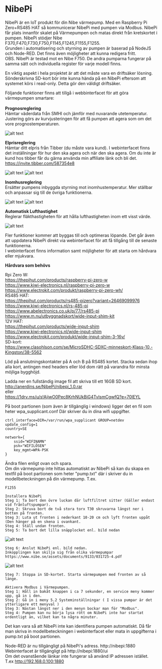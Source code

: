 # NibePi

NibePi är en IoT produkt för din Nibe värmepump.
Med en Raspberry Pi Zero+RS485 HAT så kommunicerar NibePi med pumpen via Modbus. NibePi får plats innanför skalet på Värmepumpen och matas direkt från kretskortet i pumpen. NibePi stödjer Nibe F370,F470,F730,F750,F1145,F1245,F1155,F1255.<br>
Grunden i automatisering och styrning av pumpen är baserad på NodeJS och Node-RED. Det finns även möjligheter att kunna redigera fritt.<br>
OBS. NibePi är testad mot en Nibe F750. De andra pumparna fungerar på samma sätt och individuella register för varje modell finns.

En viktig aspekt i hela projektet är att det måste vara en driftsäker lösning. Sönderskrivna SD-kort bör inte kunna hända på en NibePi eftersom att systemet körs i read-only. Detta gör den väldigt driftsäker.<br>

Följande funktioner finns att tillgå i webbinterfacet för att göra värmepumpen smartare:<br><br>
<b>Prognosreglering</b><br>
Hämtar väderdata från SMHI och jämför med nuvarande utetemperatur. Justering görs av kurvjusteringen för att få pumpen att agera som om det vore prognostemperaturen.<br>

![alt text](https://raw.githubusercontent.com/bebben88/NibePi/master/pics/smhi.jpg)

<b>Elprisreglering</b><br>
Hämtar ditt elpris från Tibber (du måste vara kund). I webinterfacet finns det inställningar för hur den ska agera och när den ska agera. Om du inte är kund hos tibber får du gärna använda min affiliate länk och bli det. <a href="https://invite.tibber.com/587354e8">https://invite.tibber.com/587354e8</a><br>

![alt text](https://github.com/bebben88/NibePi/blob/master/pics/tibber1.jpg)
![alt text](https://github.com/bebben88/NibePi/blob/master/pics/tibber2.jpg)

<b>Inomhusreglering</b><br>
Ersätter pumpens inbyggda styrning mot inomhustemperatur. Mer ställbar och anpassar sig till de övriga funktionerna.<br>

![alt text](https://github.com/bebben88/NibePi/blob/master/pics/indoor1.jpg)
![alt text](https://github.com/bebben88/NibePi/blob/master/pics/indoor2.jpg)

<b>Automatisk Lufthastighet</b><br>
Reglerar fläkthastigheten för att hålla lufthastigheten inom ett visst värde.<br>

![alt text](https://github.com/bebben88/NibePi/blob/master/pics/airflow.jpg)

Fler funktioner kommer att byggas till och optimeras löpande. Det går även att uppdatera NibePi direkt via webinterfacet för att få tillgång till de senaste funktionerna.<br>
I webinterfacet finns information samt möjligheter för att starta om hårdvara eller mjukvara.

<b>Hårdvara som behövs</b>

Rpi Zero W:<br>
https://thepihut.com/products/raspberry-pi-zero-w<br>
https://www.kiwi-electronics.nl/raspberry-pi-zero-w<br>
https://www.electrokit.com/produkt/raspberry-pi-zero-wh/<br>
RS485 HAT:<br>
https://thepihut.com/products/rs485-pizero?variant=26469099976<br>
https://www.kiwi-electronics.nl/rs-485-pi<br>
https://www.abelectronics.co.uk/p/77/rs485-pi<br>
https://www.m.nu/utbyggnadskort/wide-input-shim-kit<br>
12V HAT:<br>
https://thepihut.com/products/wide-input-shim<br>
https://www.kiwi-electronics.nl/wide-input-shim<br>
https://www.electrokit.com/produkt/wide-input-shim-3-16v/<br>
SD-kort:<br>
https://www.clasohlson.com/se/MicroSDHC-SDXC-minneskort-Klass-10,-Kingston/38-5562<br>

Löd på anslutningskontakter på A och B på RS485 kortet. Stacka sedan ihop alla kort, antingen med headers eller löd dom rätt på varandra för minsta möjliga bygghöjd.<br>

Ladda ner en fullständig image fil att skriva till ett 16GB SD kort.<br>
http://anerdins.se/NibePi/nibepi_1.0.rar<br>
eller<br>
https://1drv.ms/u/s!AijwO0Pec8KrhNUkBiG4TvlsmCgwfQ?e=70lEYL<br>

På boot partionen (som även är tillgänglig i windows) ligger det en fil som heter wpa_supplicant.conf Där skriver du in dina wifi uppgifter.
```
ctrl_interface=DIR=/var/run/wpa_supplicant GROUP=netdev
update_config=1
country=SE

network={
	ssid="WIFINAMN"
	psk="WIFILÖSEN"
	key_mgmt=WPA-PSK
}
```
Ändra filen enligt ovan och spara.<br>
Om din värmepump inte hittas automatiskt av NibePi så kan du skapa en textfil på boot partionen som heter "pump.txt" där i skriver du in modellbeteckningen på din värmepump. T.ex.
```
F1255
```

```
Installera NibePi
Steg 1: Ta bort den övre luckan där luftfiltret sitter (Gäller endast vid frånluftspumpar).
Steg 2: Skruva bort de två stora torx T30 skruvarna längst ner i botten på fronten.
Steg 3: Luta ut fronten i nederkant 10-20 cm och lyft fronten uppåt (Den hänger på en skena i ovankant.
Steg 4: Ställ undan fronten.
Steg 5: Ta bort det lilla snäpplocket enl. bild nedan
```
![alt text](https://github.com/bebben88/NibePi/blob/master/pics/nibepi_1.jpg)
```
Steg 6: Anslut NibePi enl. bild nedan.
Inkopplingen kan skilja sig från olika värmepumpar https://www.nibe.se/assets/documents/9133/031725-4.pdf 
```
![alt text](https://github.com/bebben88/NibePi/blob/master/pics/nibepi_2.jpg)
```
Steg 7: Stoppa in SD-kortet. Starta värmepumpen med fronten av så länge.
```
```
Aktivera Modbus i Värmepumpen.
Steg 1: Håll in bakåt knappen i ca 7 sekunder, en service meny kommer upp, gå in i den.
Steg 2: Gå in i meny 5.2 Systeminställningar ( I vissa pumpar är det ytterligare ett menyval )
Steg 3: Nästan längst ner i den menyn bockar man för "Modbus".
Steg 4: Pumpen kan nu börja lysa rött om NibePi inte har startat ordentligt än, vilket kan ta några minuter.
```

Det kan vara så att NibePi inte kan identifiera pumpen automatiskt. Då får man skriva in modellbeteckningen i webinterfacet eller mata in uppgifterna i pump.txt på boot partionen.

Node-RED är nu tillgängligt på NibePi's adress. http://nibepi:1880<br>
Webinterfacet är tillgängligt på http://nibepi:1880/ui<br>
Om det ovanstående länkar inte fungerar så använd IP adressen istället. T.ex http://192.168.0.100:1880
